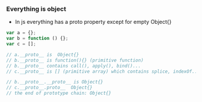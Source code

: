 ### Everything is object
- In js everything has a proto property except for empty Object{}
```javascript
var a = {}; 
var b = function () {};
var c = [];

// a.__proto__ is  Object{}
// b.__proto__ is function(){} (primitive function)
// b.__proto__ contains call(), apply(), bind()...
// c.__proto__ is [] (primitive array) which contains splice, indexOf...

// b.__proto__.__proto__ is Object{}
// c.__proto__.proto__  Object{}
// the end of prototype chain: Object{}
```